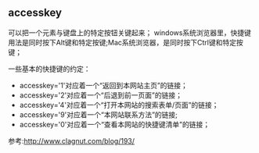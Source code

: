## accesskey
   可以把一个元素与键盘上的特定按钮关键起来；
   windows系统浏览器里，快捷键用法是同时按下Alt键和特定按键;Mac系统浏览器，是同时按下Ctrl键和特定按键；

   一些基本的快捷键的约定：
   - accesskey='1'对应着一个“返回到本网站主页”的链接；
   - accesskey='2'对应着一个“后退到前一页面”的链接；
   - accesskey='4'对应着一个“打开本网站的搜索表单/页面”的链接；
   - accesskey='9'对应着一个“本网站联系方法”的链接;
   - accesskey='0'对应着一个“查看本网站的快捷键清单”的链接；

   参考:http://www.clagnut.com/blog/193/